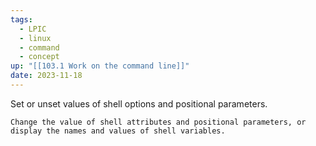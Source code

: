 ```yaml
---
tags:
  - LPIC
  - linux
  - command
  - concept
up: "[[103.1 Work on the command line]]"
date: 2023-11-18
---
```

Set or unset values of shell options and positional parameters.

    Change the value of shell attributes and positional parameters, or
    display the names and values of shell variables.


```bash

```